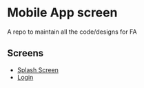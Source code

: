 # Mobile App screen
A repo to maintain all the code/designs for FA

## Screens

* [Splash Screen](v1/Splashscreen.jpeg)
* [Login](v1/login_small.png)

